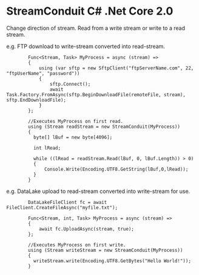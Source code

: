 # StreamConduit C# .Net Core 2.0
Change direction of stream. Read from a write stream or write to a read stream.

e.g.  FTP download to write-stream converted into read-stream.

            Func<Stream, Task> MyProcess = async (stream) =>
            {
                using (var sftp = new SftpClient("ftpServerName.com", 22, "ftpUserName", "password"))
                {
                    sftp.Connect();
                    await Task.Factory.FromAsync(sftp.BeginDownloadFile(remoteFile, stream), sftp.EndDownloadFile);
                }
            };

            //Executes MyProcess on first read.
            using (Stream readStream = new StreamConduit(MyProcess))
            {            
              byte[] lBuf = new byte[4096];

              int lRead;

              while ((lRead = readStream.Read(lBuf, 0, lBuf.Length)) > 0)
              {
                  Console.Write(Encoding.UTF8.GetString(lBuf,0,lRead));
              }
            }
            

 e.g.  DataLake upload to read-stream converted into write-stream for use.
 
            DataLakeFileClient fc = await FileClient.CreateFileAsync("myfile.txt");

            Func<Stream, int, Task> MyProcess = async (stream) =>
            {
                await fc.UploadAsync(stream, true); 
            };

            //Executes MyProcess on first write.
            using (Stream writeStream = new StreamConduit(MyProcess))
            {
              writeStream.write(Encoding.UTF8.GetBytes("Hello World!"));
            }
            
            
